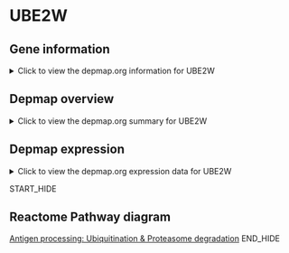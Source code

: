 <h1>UBE2W</h1>

<h2>Gene information</h2>
<details>
  <summary>Click to view the depmap.org information for UBE2W</summary>
  <iframe src="https://depmap.org/portal/gene/UBE2W?tab=about" style="border:none;width:100%;height:800px"></iframe>
</details>

<h2>Depmap overview</h2>
<details>
  <summary>Click to view the depmap.org summary for UBE2W</summary>
  <iframe src="https://depmap.org/portal/gene/UBE2W?tab=overview" style="border:none;width:100%;height:800px"></iframe>
</details>

<h2>Depmap expression</h2>
<details>
  <summary>Click to view the depmap.org expression data for UBE2W</summary>
  <iframe src="https://depmap.org/portal/gene/UBE2W?tab=characterization" style="border:none;width:100%;height:800px"></iframe>
</details>


START_HIDE
<h2>Reactome Pathway diagram</h2>
<a href="https://reactome.org/PathwayBrowser/#/R-HSA-983168">Antigen processing: Ubiquitination & Proteasome degradation</a>
END_HIDE


